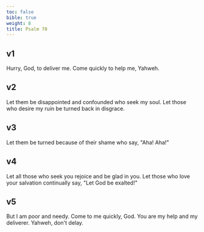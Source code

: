 ```yaml
---
toc: false
bible: true
weight: 8
title: Psalm 70
---
```




## v1 
Hurry, God, to deliver me. Come quickly to help me, Yahweh. 

## v2 
Let them be disappointed and confounded who seek my soul. Let those who desire my ruin be turned back in disgrace. 

## v3 
Let them be turned because of their shame who say, "Aha! Aha!" 

## v4 
Let all those who seek you rejoice and be glad in you. Let those who love your salvation continually say, "Let God be exalted!" 

## v5 
But I am poor and needy. Come to me quickly, God. You are my help and my deliverer. Yahweh, don't delay.
